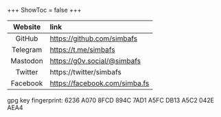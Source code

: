 +++
ShowToc = false
+++

| Website  | link                          |
| :---:    | :---                          |
| GitHub   | https://github.com/simbafs    |
| Telegram | https://t.me/simbafs          |
| Mastodon | https://g0v.social/@simbafs   |
| Twitter  | https://twitter/simbafs       |
| Facebook | https://facebook.com/simba.fs |

gpg key fingerprint: 6236 A070 8FCD 894C 7AD1  A5FC DB13 A5C2 042E AEA4  
